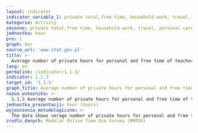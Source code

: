 ```yaml
---
layout: indicator
indicator_variable_1: private total,free time, household work, travel, personal care, child care, media, unknown
kategorie: Activity
zmienne: private total,free time, household work, travel, personal care, child care, media, unknown
jednostka: hour
pre: 1
graph: bar
source_url: 'www.stat.gov.pl'
title: >-
  Average number of private hours for personal and free time of teachers per week by age
lang: en
permalink: /indicator/1-1-3/
indicator: 1.1.3
target_id: '1.1.3'
graph_title: Average number of private hours for personal and free time of teachers per week by age
nazwa_wskaznika: >-
  1.1.3 Average number of private hours for personal and free time of teachers per week by age
jednostka_prezentacji: hour (hours)
wyjasnienia_metodologiczne: >-
  The data shows verage number of private hours for personal and free time of teachers per week by age (primary and secondary schools in Flanders in 2018)
zrodlo_danych: Modular Online Time Use Survey (MOTUS)
---
```

